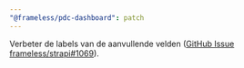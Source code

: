 ```yaml
---
"@frameless/pdc-dashboard": patch
---
```


Verbeter de labels van de aanvullende velden ([GitHub Issue frameless/strapi#1069](https://github.com/frameless/strapi/issues/1069)).
